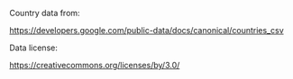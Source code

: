 Country data from:

https://developers.google.com/public-data/docs/canonical/countries_csv

Data license:

https://creativecommons.org/licenses/by/3.0/
